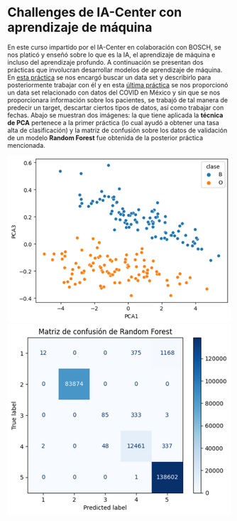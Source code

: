 # Challenges de IA-Center con aprendizaje de máquina

En este curso impartido por el IA-Center en colaboración con BOSCH, se nos platicó y enseñó sobre lo que es la IA, el aprendizaje de máquina  e incluso del aprendizaje profundo. A continuación se presentan dos prácticas que involucran desarrollar modelos de aprendizaje de máquina. En [esta práctica](https://github.com/LuisGuillermoRL/Challenges_IA-Center-ML/blob/main/Ejercicio_1.ipynb) se nos encargó buscar un data set y describirlo para posteriormente trabajar con él y en esta [última práctica](https://github.com/LuisGuillermoRL/Challenges_IA-Center-ML/blob/main/PTfinal_.ipynb) se nos proporcionó un data set relacionado con datos del COVID en México y sin que se nos proporcionara información sobre los pacientes, se trabajó de tal manera de predecir un target, descartar ciertos tipos de datos, así como trabajar con fechas. Abajo se muestran dos imágenes: la que tiene aplicada la **técnica de PCA** pertenece a la primer práctica (lo cual ayudó a obtener una tasa alta de clasificación) y la matriz de confusión sobre los datos de validación de un modelo **Random Forest** fue obtenida de la posterior práctica mencionada.

![Técnica de pCA aplicada al data set](./imgs/pract1.png)![Matriz de Confusión del modelo RF](./imgs/pract2_rf.png)